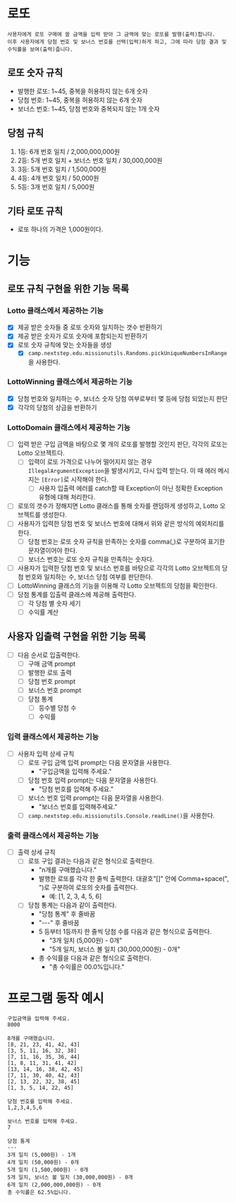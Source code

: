 
# 로또

    사용자에게 로또 구매에 쓸 금액을 입력 받아 그 금액에 맞는 로또를 발행(출력)합니다.
    이후 사용자에게 당첨 번호 및 보너스 번호를 선택(입력)하게 하고, 그에 따라 당첨 결과 및 수익률을 보여(출력)줍니다. 

## 로또 숫자 규칙
- 발행한 로또: 1~45, 중복을 허용하지 않는 6개 숫자
- 당첨 번호: 1~45, 중복을 허용하지 않는 6개 숫자
- 보너스 번호: 1~45, 당첨 번호와 중복되지 않는 1개 숫자

## 당첨 규칙
1. 1등: 6개 번호 일치 / 2,000,000,000원
2. 2등: 5개 번호 일치 + 보너스 번호 일치 / 30,000,000원
3. 3등: 5개 번호 일치 / 1,500,000원
4. 4등: 4개 번호 일치 / 50,000원
5. 5등: 3개 번호 일치 / 5,000원

## 기타 로또 규칙
- 로또 하나의 가격은 1,000원이다.

# 기능

## 로또 규칙 구현을 위한 기능 목록

### Lotto 클래스에서 제공하는 기능
- [x] 제공 받은 숫자들 중 로또 숫자와 일치하는 갯수 반환하기
- [x] 제공 받은 숫자가 로또 숫자에 포함되는지 반환하기
- [x] 로또 숫자 규칙에 맞는 숫자들을 생성
  - [x] `camp.nextstep.edu.missionutils.Randoms.pickUniqueNumbersInRange`을 사용한다.

### LottoWinning 클래스에서 제공하는 기능
- [x] 당첨 번호와 일치하는 수, 보너스 숫자 당첨 여부로부터 몇 등에 당첨 되었는지 판단 
- [x] 각각의 당첨의 상금을 반환하기

### LottoDomain 클래스에서 제공하는 기능
- [ ] 입력 받은 구입 금액을 바탕으로 몇 개의 로또를 발행할 것인지 판단, 각각의 로또는 Lotto 오브젝트다.
  - [ ] 입력이 로또 가격으로 나누어 떨어지지 않는 경우 `IllegalArgumentException`을 발생시키고, 다시 입력 받는다.
이 때 에러 메시지는 `[Error]`로 시작해야 한다.
    - [ ] 사용자 입출력 에러를 catch할 때 Exception이 아닌 정확한 Exception 유형에 대해 처리한다.
- [ ] 로또의 갯수가 정해지면 Lotto 클래스를 통해 숫자를 랜덤하게 생성하고, Lotto 오브젝트를 생성한다.
- [ ] 사용자가 입력한 당첨 번호 및 보너스 번호에 대해서 위와 같은 방식의 예외처리를 한다.
  - [ ] 당첨 번호는 로또 숫자 규칙을 만족하는 숫자를 comma(,)로 구분하여 표기한 문자열이어야 한다.
  - [ ] 보너스 번호는 로또 숫자 규칙을 만족하는 숫자다.
- [ ] 사용자가 입력한 당첨 번호 및 보너스 번호를 바탕으로 각각의 Lotto 오브젝트의 당첨 번호와 일치하는 수, 보너스 당첨 여부를 판단한다.
- [ ] LottoWinning 클래스의 기능을 이용해 각 Lotto 오브젝트의 당첨을 확인한다.
- [ ] 당첨 통계를 입출력 클래스에 제공해 출력한다.
  - [ ] 각 당첨 별 숫자 세기
  - [ ] 수익률 계산

## 사용자 입출력 구현을 위한 기능 목록
- [ ] 다음 순서로 입출력한다.
  - [ ] 구매 금액 prompt
  - [ ] 발행한 로또 출력
  - [ ] 당첨 번호 prompt
  - [ ] 보너스 번호 prompt
  - [ ] 당첨 통계
    - [ ] 등수별 당첨 수
    - [ ] 수익률

### 입력 클래스에서 제공하는 기능
- [ ] 사용자 입력 상세 규칙
  - [ ] 로또 구입 금액 입력 prompt는 다음 문자열을 사용한다.
    - "구입금액을 입력해 주세요."
  - [ ] 당첨 번호 입력 prompt는 다음 문자열을 사용한다.
    - "당첨 번호를 입력해 주세요."
  - [ ] 보너스 번호 입력 prompt는 다음 문자열을 사용한다.
    - "보너스 번호를 입력해주세요."
  - [ ] `camp.nextstep.edu.missionutils.Console.readLine()`을 사용한다.

### 출력 클래스에서 제공하는 기능
- [ ] 출력 상세 규칙
  - [ ] 로또 구입 결과는 다음과 같은 형식으로 출력한다.
    - "n개를 구매했습니다."
    - 발행한 로또를 각각 한 줄씩 출력한다. 대괄호"[]" 안에 Comma+space(", ")로 구분하여 로또의 숫자를 출력한다.
      - 예: [1, 2, 3, 4, 5, 6]
  - [ ] 당첨 통계는 다음과 같이 출력한다.
    - "당첨 통계" 후 줄바꿈
    - "---" 후 줄바꿈
    - 5 등부터 1등까지 한 줄씩 당첨 수를 다음과 같은 형식으로 출력한다.
      - "3개 일치 (5,000원) - 0개"
      - "5개 일치, 보너스 볼 일치 (30,000,000원) - 0개"
    - 총 수익률을 다음과 같은 형식으로 출력한다.
      - "총 수익률은 00.0%입니다."

# 프로그램 동작 예시
```
구입금액을 입력해 주세요.
8000

8개를 구매했습니다.
[8, 21, 23, 41, 42, 43] 
[3, 5, 11, 16, 32, 38] 
[7, 11, 16, 35, 36, 44] 
[1, 8, 11, 31, 41, 42] 
[13, 14, 16, 38, 42, 45] 
[7, 11, 30, 40, 42, 43] 
[2, 13, 22, 32, 38, 45] 
[1, 3, 5, 14, 22, 45]

당첨 번호를 입력해 주세요.
1,2,3,4,5,6

보너스 번호를 입력해 주세요.
7

당첨 통계
---
3개 일치 (5,000원) - 1개
4개 일치 (50,000원) - 0개
5개 일치 (1,500,000원) - 0개
5개 일치, 보너스 볼 일치 (30,000,000원) - 0개
6개 일치 (2,000,000,000원) - 0개
총 수익률은 62.5%입니다.
```
